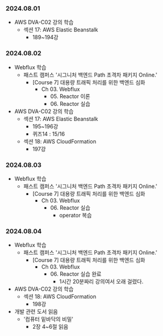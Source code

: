 ### 2024.08.01
- AWS DVA-C02 강의 학습
  - 섹션 17: AWS Elastic Beanstalk
    - 189~194강

### 2024.08.02
- Webflux 학습
  - 패스트 캠퍼스 '시그니처 백엔드 Path 초격차 패키지 Online.'
    - [Course 7] 대용량 트래픽 처리를 위한 백엔드 심화
      - Ch 03. Webflux
        - 05\. Reactor 이론
        - 06\. Reactor 실습
- AWS DVA-C02 강의 학습
  - 섹션 17: AWS Elastic Beanstalk
    - 195~196강
    - 퀴즈14 : 15/16
  - 섹션 18: AWS CloudFormation
    - 197강

### 2024.08.03
- Webflux 학습
  - 패스트 캠퍼스 '시그니처 백엔드 Path 초격차 패키지 Online.'
    - [Course 7] 대용량 트래픽 처리를 위한 백엔드 심화
      - Ch 03. Webflux
        - 06\. Reactor 실습
          - operator 복습

### 2024.08.04
- Webflux 학습
  - 패스트 캠퍼스 '시그니처 백엔드 Path 초격차 패키지 Online.'
    - [Course 7] 대용량 트래픽 처리를 위한 백엔드 심화
      - Ch 03. Webflux
        - 06\. Reactor 실습 완료
          - 1시간 20분짜리 강의여서 오래 걸렸다.
- AWS DVA-C02 강의 학습
  - 섹션 18: AWS CloudFormation
    - 198강
- 개발 관련 도서 읽음
  - '컴퓨터 밑바닥의 비밀'
    - 2장 4~6절 읽음
